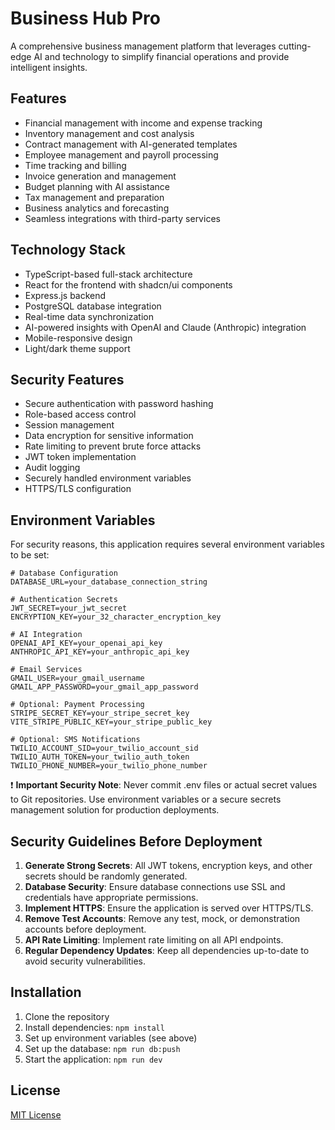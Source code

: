 # Business Hub Pro

A comprehensive business management platform that leverages cutting-edge AI and technology to simplify financial operations and provide intelligent insights.

## Features

- Financial management with income and expense tracking
- Inventory management and cost analysis
- Contract management with AI-generated templates
- Employee management and payroll processing
- Time tracking and billing
- Invoice generation and management
- Budget planning with AI assistance
- Tax management and preparation
- Business analytics and forecasting
- Seamless integrations with third-party services

## Technology Stack

- TypeScript-based full-stack architecture
- React for the frontend with shadcn/ui components
- Express.js backend
- PostgreSQL database integration
- Real-time data synchronization
- AI-powered insights with OpenAI and Claude (Anthropic) integration
- Mobile-responsive design
- Light/dark theme support

## Security Features

- Secure authentication with password hashing
- Role-based access control
- Session management
- Data encryption for sensitive information
- Rate limiting to prevent brute force attacks
- JWT token implementation
- Audit logging
- Securely handled environment variables
- HTTPS/TLS configuration

## Environment Variables

For security reasons, this application requires several environment variables to be set:

```
# Database Configuration
DATABASE_URL=your_database_connection_string

# Authentication Secrets
JWT_SECRET=your_jwt_secret
ENCRYPTION_KEY=your_32_character_encryption_key

# AI Integration
OPENAI_API_KEY=your_openai_api_key
ANTHROPIC_API_KEY=your_anthropic_api_key

# Email Services
GMAIL_USER=your_gmail_username
GMAIL_APP_PASSWORD=your_gmail_app_password

# Optional: Payment Processing
STRIPE_SECRET_KEY=your_stripe_secret_key
VITE_STRIPE_PUBLIC_KEY=your_stripe_public_key

# Optional: SMS Notifications
TWILIO_ACCOUNT_SID=your_twilio_account_sid
TWILIO_AUTH_TOKEN=your_twilio_auth_token
TWILIO_PHONE_NUMBER=your_twilio_phone_number
```

❗ **Important Security Note**: Never commit .env files or actual secret values to Git repositories. Use environment variables or a secure secrets management solution for production deployments.

## Security Guidelines Before Deployment

1. **Generate Strong Secrets**: All JWT tokens, encryption keys, and other secrets should be randomly generated.
2. **Database Security**: Ensure database connections use SSL and credentials have appropriate permissions.
3. **Implement HTTPS**: Ensure the application is served over HTTPS/TLS.
4. **Remove Test Accounts**: Remove any test, mock, or demonstration accounts before deployment.
5. **API Rate Limiting**: Implement rate limiting on all API endpoints.
6. **Regular Dependency Updates**: Keep all dependencies up-to-date to avoid security vulnerabilities.

## Installation

1. Clone the repository
2. Install dependencies: `npm install`
3. Set up environment variables (see above)
4. Set up the database: `npm run db:push`
5. Start the application: `npm run dev`

## License

[MIT License](LICENSE)
